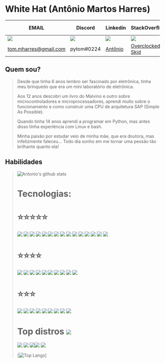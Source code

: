 # White Hat (Antônio Martos Harres)

|                                EMAIL                                                                   |  Discord   | Linkedin | StackOverflow | Unix StackExchange | SoloLearn |
|--------------------------------------------------------------------------------------------------------|------------|-------|------------------|--------------|-----------------------------|
| <img src="https://img.shields.io/badge/Gmail-D14836?style=for-the-badge&logo=gmail&logoColor=white" /> | <img src="https://img.shields.io/badge/Discord-7289DA?style=for-the-badge&logo=discord&logoColor=white" /> | <img src="https://img.shields.io/badge/LinkedIn-0077B5?style=for-the-badge&logo=linkedin&logoColor=white" /> | <img src="https://img.shields.io/badge/Stack_Overflow-FE7A16?style=for-the-badge&logo=stack-overflow&logoColor=white" /> | <img src="https://img.shields.io/badge/StackExchange-%23ffffff.svg?&style=for-the-badge&logo=StackExchange&logoColor=white" /> | <img src="https://img.shields.io/badge/-Sololearn-3a464b?style=for-the-badge&logo=Sololearn&logoColor=white" /> |
|                tom.mharres@gmail.com                      | pytom#0224 | [Antônio](https://www.linkedin.com/in/ant%C3%B4nio-martos-harres-5b85a91b4/) | [Overclocked Skid](https://stackoverflow.com/users/5951911/overclocked-skid) | [Overclocked-Skid](https://unix.stackexchange.com/users/144371/overclocked-skid)  | [Antônio](https://www.sololearn.com/profile/532145) |
	

## Quem sou?
> Desde que tinha 6 anos lembro ser fascinado por eletrônica, tinha meu brinquedo que era um mini laboratório de eletrônica.
>
> Aos 12 anos descobri um livro do Malvino e outro sobre microcontroladores e microprocessadores, aprendi muito sobre o funcionamento e como construir uma CPU de arquitetura SAP (Simple As Possible).
>
> Quando tinha 14 anos aprendi a programar em Python, mas antes disso tinha experiência com Linux e bash.
> 
> Minha paixão por estudar veio de minha mãe, que era doutora, mas infelizmente faleceu... Todo dia sonho em me tornar uma pessão tão brilhante quanto ela!

## Habilidades

> ![Antonio's github stats](https://github-readme-stats.vercel.app/api?username=wh1t3h47)
> 
> # Tecnologias:
> # :star::star::star::star::star:
> 
> <img src="https://img.shields.io/badge/JavaScript-323330?style=for-the-badge&logo=javascript&logoColor=F7DF1E" /> <img src="https://img.shields.io/badge/TypeScript-007ACC?style=for-the-badge&logo=typescript&logoColor=white" /> <img src="https://img.shields.io/badge/Python-3776AB?style=for-the-badge&logo=python&logoColor=white" /> <img src="https://img.shields.io/badge/CSS3-1572B6?style=for-the-badge&logo=css3&logoColor=white" /> <img src="https://img.shields.io/badge/HTML5-E34F26?style=for-the-badge&logo=html5&logoColor=white" /> <img src="https://img.shields.io/badge/Bootstrap-563D7C?style=for-the-badge&logo=bootstrap&logoColor=white" /> <img src="https://img.shields.io/badge/Sass-CC6699?style=for-the-badge&logo=sass&logoColor=white" /> <img src="https://img.shields.io/badge/Git-F05032?style=for-the-badge&logo=git&logoColor=white" />
> <img src="https://img.shields.io/badge/Visual_Studio-5C2D91?style=for-the-badge&logo=visual%20studio&logoColor=white" /> <img src="https://img.shields.io/badge/Node.js-339933?style=for-the-badge&logo=nodedotjs&logoColor=white" /> <img src="https://img.shields.io/badge/npm-CB3837?style=for-the-badge&logo=npm&logoColor=white" /> <img src="https://img.shields.io/badge/Yarn-2C8EBB?style=for-the-badge&logo=yarn&logoColor=white" /> <img src="https://img.shields.io/badge/Jest-C21325?style=for-the-badge&logo=jest&logoColor=white" /> <img src="https://img.shields.io/badge/Express.js-000000?style=for-the-badge&logo=express&logoColor=white" /> <img src="https://img.shields.io/badge/React-20232A?style=for-the-badge&logo=react&logoColor=61DAFB" />
> # :star::star::star::star:
> <img src="https://img.shields.io/badge/Shell_Script-121011?style=for-the-badge&logo=gnu-bash&logoColor=white" /> <img src="https://img.shields.io/badge/CMake-064F8C?style=for-the-badge&logo=cmake&logoColor=white" /> <img src="https://img.shields.io/badge/C-00599C?style=for-the-badge&logo=c&logoColor=white" /> <img src="https://img.shields.io/badge/PHP-777BB4?style=for-the-badge&logo=php&logoColor=white" /> <img src="https://img.shields.io/badge/MySQL-00000F?style=for-the-badge&logo=mysql&logoColor=white" /> <img src="https://img.shields.io/badge/PostgreSQL-316192?style=for-the-badge&logo=postgresql&logoColor=white" /> <img src="https://img.shields.io/badge/MongoDB-4EA94B?style=for-the-badge&logo=mongodb&logoColor=white" /> <img src="https://img.shields.io/badge/SQLite-07405E?style=for-the-badge&logo=sqlite&logoColor=white" /> <img src="https://img.shields.io/badge/Vue.js-35495E?style=for-the-badge&logo=vuedotjs&logoColor=4FC08D" />
> <img src="https://img.shields.io/badge/gimp-5C5543?style=for-the-badge&logo=gimp&logoColor=white" />
> # :star::star::star:
> <img src="https://img.shields.io/badge/Lua-2C2D72?style=for-the-badge&logo=lua&logoColor=white" /> <img src="https://img.shields.io/badge/Numpy-777BB4?style=for-the-badge&logo=numpy&logoColor=white"/> <img src="https://img.shields.io/badge/Pandas-2C2D72?style=for-the-badge&logo=pandas&logoColor=white" />
> <img src="https://img.shields.io/badge/Insomnia-5849be?style=for-the-badge&logo=Insomnia&logoColor=white" /> <img src="https://img.shields.io/badge/Nginx-009639?style=for-the-badge&logo=nginx&logoColor=white" /> <img src="https://img.shields.io/badge/Figma-F24E1E?style=for-the-badge&logo=figma&logoColor=white" /> <img src="https://img.shields.io/badge/Inkscape-000000?style=for-the-badge&logo=Inkscape&logoColor=white" /> <img src="https://img.shields.io/badge/Django-092E20?style=for-the-badge&logo=django&logoColor=green" />
> <img src="https://img.shields.io/badge/Laravel-FF2D20?style=for-the-badge&logo=laravel&logoColor=white" />
>
> # Top distros <img src="https://img.shields.io/badge/Linux-FCC624?style=for-the-badge&logo=linux&logoColor=black"/>
> <img src="https://img.shields.io/badge/Kali_Linux-557C94?style=for-the-badge&logo=kali-linux&logoColor=white" /> <img src="https://img.shields.io/badge/Debian-A81D33?style=for-the-badge&logo=debian&logoColor=white" /> <img src="https://img.shields.io/badge/Android-3DDC84?style=for-the-badge&logo=android&logoColor=white" /><img src="https://img.shields.io/badge/lineageos-167C80?style=for-the-badge&logo=lineageos&logoColor=white" /> <img src="https://img.shields.io/badge/Arch_Linux-1793D1?style=for-the-badge&logo=arch-linux&logoColor=white" />
>
> [![Top Langs](https://github-readme-stats.vercel.app/api/top-langs/?username=WH1T3H47)]
